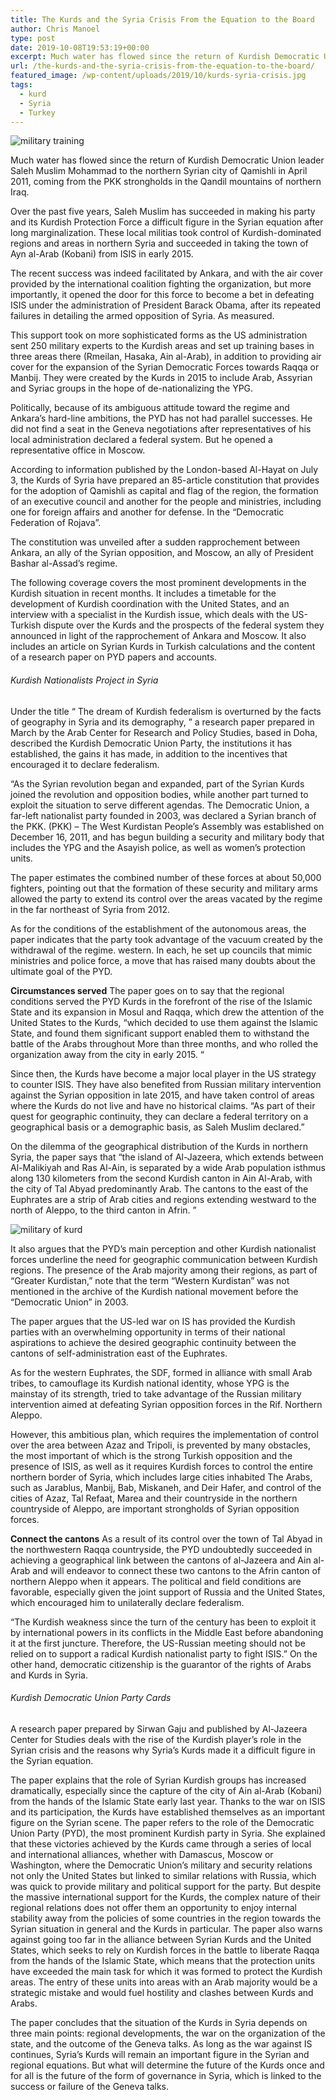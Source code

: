 ```yaml
---
title: The Kurds and the Syria Crisis From the Equation to the Board
author: Chris Manoel
type: post
date: 2019-10-08T19:53:19+00:00
excerpt: Much water has flowed since the return of Kurdish Democratic Union leader Saleh Muslim Mohammad to the northern Syrian city of Qamishli in April 2011
url: /the-kurds-and-the-syria-crisis-from-the-equation-to-the-board/
featured_image: /wp-content/uploads/2019/10/kurds-syria-crisis.jpg
tags:
  - kurd
  - Syria
  - Turkey
---
```


![military training](/wp-content/uploads/2019/10/military-training.jpg)

  Much water has flowed since the return of Kurdish Democratic Union leader Saleh Muslim Mohammad to the northern Syrian city of Qamishli in April 2011, coming from the PKK strongholds in the Qandil mountains of northern Iraq.



  Over the past five years, Saleh Muslim has succeeded in making his party and its Kurdish Protection Force a difficult figure in the Syrian equation after long marginalization. These local militias took control of Kurdish-dominated regions and areas in northern Syria and succeeded in taking the town of Ayn al-Arab (Kobani) from ISIS in early 2015.



  The recent success was indeed facilitated by Ankara, and with the air cover provided by the international coalition fighting the organization, but more importantly, it opened the door for this force to become a bet in defeating ISIS under the administration of President Barack Obama, after its repeated failures in detailing the armed opposition of Syria. As measured.



  This support took on more sophisticated forms as the US administration sent 250 military experts to the Kurdish areas and set up training bases in three areas there (Rmeilan, Hasaka, Ain al-Arab), in addition to providing air cover for the expansion of the Syrian Democratic Forces towards Raqqa or Manbij. They were created by the Kurds in 2015 to include Arab, Assyrian and Syriac groups in the hope of de-nationalizing the YPG.



  Politically, because of its ambiguous attitude toward the regime and Ankara&#8217;s hard-line ambitions, the PYD has not had parallel successes. He did not find a seat in the Geneva negotiations after representatives of his local administration declared a federal system. But he opened a representative office in Moscow.



  According to information published by the London-based Al-Hayat on July 3, the Kurds of Syria have prepared an 85-article constitution that provides for the adoption of Qamishli as capital and flag of the region, the formation of an executive council and another for the people and ministries, including one for foreign affairs and another for defense. In the &#8220;Democratic Federation of Rojava&#8221;.



  The constitution was unveiled after a sudden rapprochement between Ankara, an ally of the Syrian opposition, and Moscow, an ally of President Bashar al-Assad&#8217;s regime.



  The following coverage covers the most prominent developments in the Kurdish situation in recent months. It includes a timetable for the development of Kurdish coordination with the United States, and an interview with a specialist in the Kurdish issue, which deals with the US-Turkish dispute over the Kurds and the prospects of the federal system they announced in light of the rapprochement of Ankara and Moscow. It also includes an article on Syrian Kurds in Turkish calculations and the content of a research paper on PYD papers and accounts.


###### Kurdish Nationalists Project in Syria


  Under the title &#8220; The dream of Kurdish federalism is overturned by the facts of geography in Syria and its demography, &#8221; a research paper prepared in March by the Arab Center for Research and Policy Studies, based in Doha, described the Kurdish Democratic Union Party, the institutions it has established, the gains it has made, in addition to the incentives that encouraged it to declare federalism.



  &#8220;As the Syrian revolution began and expanded, part of the Syrian Kurds joined the revolution and opposition bodies, while another part turned to exploit the situation to serve different agendas. The Democratic Union, a far-left nationalist party founded in 2003, was declared a Syrian branch of the PKK. (PKK) &#8211; The West Kurdistan People&#8217;s Assembly was established on December 16, 2011, and has begun building a security and military body that includes the YPG and the Asayish police, as well as women&#8217;s protection units.



  The paper estimates the combined number of these forces at about 50,000 fighters, pointing out that the formation of these security and military arms allowed the party to extend its control over the areas vacated by the regime in the far northeast of Syria from 2012.



  As for the conditions of the establishment of the autonomous areas, the paper indicates that the party took advantage of the vacuum created by the withdrawal of the regime. western. In each, he set up councils that mimic ministries and police force, a move that has raised many doubts about the ultimate goal of the PYD.



  **Circumstances served** The paper goes on to say that the regional conditions served the PYD Kurds in the forefront of the rise of the Islamic State and its expansion in Mosul and Raqqa, which drew the attention of the United States to the Kurds, &#8220;which decided to use them against the Islamic State, and found them significant support enabled them to withstand the battle of the Arabs throughout More than three months, and who rolled the organization away from the city in early 2015. &#8220;



  Since then, the Kurds have become a major local player in the US strategy to counter ISIS. They have also benefited from Russian military intervention against the Syrian opposition in late 2015, and have taken control of areas where the Kurds do not live and have no historical claims. &#8220;As part of their quest for geographic continuity, they can declare a federal territory on a geographical basis or a demographic basis, as Saleh Muslim declared.&#8221;



  On the dilemma of the geographical distribution of the Kurds in northern Syria, the paper says that &#8220;the island of Al-Jazeera, which extends between Al-Malikiyah and Ras Al-Ain, is separated by a wide Arab population isthmus along 130 kilometers from the second Kurdish canton in Ain Al-Arab, with the city of Tal Abyad predominantly Arab. The cantons to the east of the Euphrates are a strip of Arab cities and regions extending westward to the north of Aleppo, to the third canton in Afrin. ”


![military of kurd](/wp-content/uploads/2019/10/military-2.jpg)


  It also argues that the PYD&#8217;s main perception and other Kurdish nationalist forces underline the need for geographic communication between Kurdish regions. The presence of the Arab majority among their regions, as part of &#8220;Greater Kurdistan,&#8221; note that the term &#8220;Western Kurdistan&#8221; was not mentioned in the archive of the Kurdish national movement before the &#8220;Democratic Union&#8221; in 2003.



  The paper argues that the US-led war on IS has provided the Kurdish parties with an overwhelming opportunity in terms of their national aspirations to achieve the desired geographic continuity between the cantons of self-administration east of the Euphrates.



  As for the western Euphrates, the SDF, formed in alliance with small Arab tribes, to camouflage its Kurdish national identity, whose YPG is the mainstay of its strength, tried to take advantage of the Russian military intervention aimed at defeating Syrian opposition forces in the Rif. Northern Aleppo.



  However, this ambitious plan, which requires the implementation of control over the area between Azaz and Tripoli, is prevented by many obstacles, the most important of which is the strong Turkish opposition and the presence of ISIS, as well as it requires Kurdish forces to control the entire northern border of Syria, which includes large cities inhabited The Arabs, such as Jarablus, Manbij, Bab, Miskaneh, and Deir Hafer, and control of the cities of Azaz, Tal Refaat, Marea and their countryside in the northern countryside of Aleppo, are important strongholds of Syrian opposition forces.



  **Connect the cantons** As a result of its control over the town of Tal Abyad in the northwestern Raqqa countryside, the PYD undoubtedly succeeded in achieving a geographical link between the cantons of al-Jazeera and Ain al-Arab and will endeavor to connect these two cantons to the Afrin canton of northern Aleppo when it appears. The political and field conditions are favorable, especially given the joint support of Russia and the United States, which encouraged him to unilaterally declare federalism.



  &#8220;The Kurdish weakness since the turn of the century has been to exploit it by international powers in its conflicts in the Middle East before abandoning it at the first juncture. Therefore, the US-Russian meeting should not be relied on to support a radical Kurdish nationalist party to fight ISIS.&#8221; On the other hand, democratic citizenship is the guarantor of the rights of Arabs and Kurds in Syria.


###### Kurdish Democratic Union Party Cards


  A research paper prepared by Sirwan Gaju and published by Al-Jazeera Center for Studies deals with the rise of the Kurdish player&#8217;s role in the Syrian crisis and the reasons why Syria&#8217;s Kurds made it a difficult figure in the Syrian equation.



  The paper explains that the role of Syrian Kurdish groups has increased dramatically, especially since the capture of the city of Ain al-Arab (Kobani) from the hands of the Islamic State early last year. Thanks to the war on ISIS and its participation, the Kurds have established themselves as an important figure on the Syrian scene. The paper refers to the role of the Democratic Union Party (PYD), the most prominent Kurdish party in Syria. She explained that these victories achieved by the Kurds came through a series of local and international alliances, whether with Damascus, Moscow or Washington, where the Democratic Union&#8217;s military and security relations not only the United States but linked to similar relations with Russia, which was quick to provide military and political support for the party. But despite the massive international support for the Kurds, the complex nature of their regional relations does not offer them an opportunity to enjoy internal stability away from the policies of some countries in the region towards the Syrian situation in general and the Kurds in particular. The paper also warns against going too far in the alliance between Syrian Kurds and the United States, which seeks to rely on Kurdish forces in the battle to liberate Raqqa from the hands of the Islamic State, which means that the protection units have exceeded the main task for which it was formed to protect the Kurdish areas. The entry of these units into areas with an Arab majority would be a strategic mistake and would fuel hostility and clashes between Kurds and Arabs.



  The paper concludes that the situation of the Kurds in Syria depends on three main points: regional developments, the war on the organization of the state, and the outcome of the Geneva talks. As long as the war against IS continues, Syria&#8217;s Kurds will remain an important figure in the Syrian and regional equations. But what will determine the future of the Kurds once and for all is the future of the form of governance in Syria, which is linked to the success or failure of the Geneva talks.

